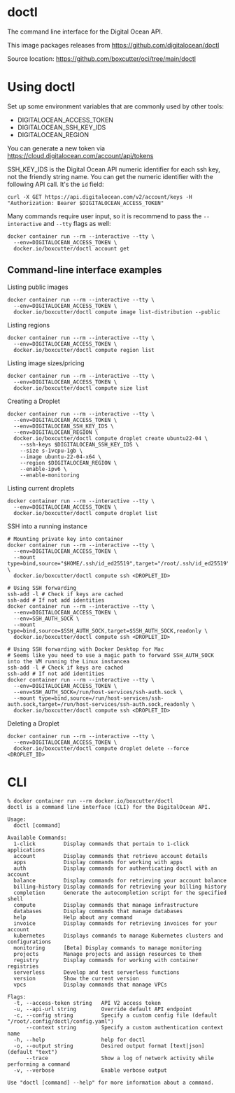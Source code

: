 # doctl

The command line interface for the Digital Ocean API.

This image packages releases from https://github.com/digitalocean/doctl

Source location: https://github.com/boxcutter/oci/tree/main/doctl

# Using doctl

Set up some environment variables that are commonly used by other tools:

- DIGITALOCEAN_ACCESS_TOKEN
- DIGITALOCEAN_SSH_KEY_IDS
- DIGITALOCEAN_REGION

You can generate a new token via https://cloud.digitalocean.com/account/api/tokens

SSH_KEY_IDS is the Digital Ocean API numeric identifier for each ssh key, not the friendly string name. You can get the numeric identifier with the following API call. It's the `id` field:

```
curl -X GET https://api.digitalocean.com/v2/account/keys -H "Authorization: Bearer $DIGITALOCEAN_ACCESS_TOKEN"
```

Many commands require user input, so it is recommend to pass the `--interactive` and `--tty` flags as well:

```
docker container run --rm --interactive --tty \
  --env=DIGITALOCEAN_ACCESS_TOKEN \
  docker.io/boxcutter/doctl account get
```

## Command-line interface examples

Listing public images
```
docker container run --rm --interactive --tty \
  --env=DIGITALOCEAN_ACCESS_TOKEN \
  docker.io/boxcutter/doctl compute image list-distribution --public
```

Listing regions
```
docker container run --rm --interactive --tty \
  --env=DIGITALOCEAN_ACCESS_TOKEN \
  docker.io/boxcutter/doctl compute region list
```

Listing image sizes/pricing
```
docker container run --rm --interactive --tty \
  --env=DIGITALOCEAN_ACCESS_TOKEN \
  docker.io/boxcutter/doctl compute size list
```

Creating a Droplet
```
docker container run --rm --interactive --tty \
  --env=DIGITALOCEAN_ACCESS_TOKEN \
  --env=DIGITALOCEAN_SSH_KEY_IDS \
  --env=DIGITALOCEAN_REGION \
  docker.io/boxcutter/doctl compute droplet create ubuntu22-04 \
    --ssh-keys $DIGITALOCEAN_SSH_KEY_IDS \
    --size s-1vcpu-1gb \
    --image ubuntu-22-04-x64 \
    --region $DIGITALOCEAN_REGION \
    --enable-ipv6 \
    --enable-monitoring
```

Listing current droplets
```
docker container run --rm --interactive --tty \
  --env=DIGITALOCEAN_ACCESS_TOKEN \
  docker.io/boxcutter/doctl compute droplet list
```

SSH into a running instance
```
# Mounting private key into container
docker container run --rm --interactive --tty \
  --env=DIGITALOCEAN_ACCESS_TOKEN \
  --mount type=bind,source="$HOME/.ssh/id_ed25519",target="/root/.ssh/id_ed25519",readonly \
  docker.io/boxcutter/doctl compute ssh <DROPLET_ID>

# Using SSH forwarding
ssh-add -l # Check if keys are cached
ssh-add # If not add identities
docker container run --rm --interactive --tty \
  --env=DIGITALOCEAN_ACCESS_TOKEN \
  --env=SSH_AUTH_SOCK \
  --mount type=bind,source=$SSH_AUTH_SOCK,target=$SSH_AUTH_SOCK,readonly \
  docker.io/boxcutter/doctl compute ssh <DROPLET_ID>

# Using SSH forwarding with Docker Desktop for Mac
# Seems like you need to use a magic path to forward SSH_AUTH_SOCK into the VM running the Linux instancea
ssh-add -l # Check if keys are cached
ssh-add # If not add identities
docker container run --rm --interactive --tty \
  --env=DIGITALOCEAN_ACCESS_TOKEN \
  --env=SSH_AUTH_SOCK=/run/host-services/ssh-auth.sock \
  --mount type=bind,source=/run/host-services/ssh-auth.sock,target=/run/host-services/ssh-auth.sock,readonly \
  docker.io/boxcutter/doctl compute ssh <DROPLET_ID>  
```

Deleting a Droplet
```
docker container run --rm --interactive --tty \
  --env=DIGITALOCEAN_ACCESS_TOKEN \
  docker.io/boxcutter/doctl compute droplet delete --force <DROPLET_ID>
```


# CLI

```
% docker container run --rm docker.io/boxcutter/doctl
doctl is a command line interface (CLI) for the DigitalOcean API.

Usage:
  doctl [command]

Available Commands:
  1-click         Display commands that pertain to 1-click applications
  account         Display commands that retrieve account details
  apps            Display commands for working with apps
  auth            Display commands for authenticating doctl with an account
  balance         Display commands for retrieving your account balance
  billing-history Display commands for retrieving your billing history
  completion      Generate the autocompletion script for the specified shell
  compute         Display commands that manage infrastructure
  databases       Display commands that manage databases
  help            Help about any command
  invoice         Display commands for retrieving invoices for your account
  kubernetes      Displays commands to manage Kubernetes clusters and configurations
  monitoring      [Beta] Display commands to manage monitoring
  projects        Manage projects and assign resources to them
  registry        Display commands for working with container registries
  serverless      Develop and test serverless functions
  version         Show the current version
  vpcs            Display commands that manage VPCs

Flags:
  -t, --access-token string   API V2 access token
  -u, --api-url string        Override default API endpoint
  -c, --config string         Specify a custom config file (default "/root/.config/doctl/config.yaml")
      --context string        Specify a custom authentication context name
  -h, --help                  help for doctl
  -o, --output string         Desired output format [text|json] (default "text")
      --trace                 Show a log of network activity while performing a command
  -v, --verbose               Enable verbose output

Use "doctl [command] --help" for more information about a command.
```

